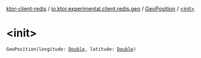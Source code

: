 [ktor-client-redis](../../index.md) / [io.ktor.experimental.client.redis.geo](../index.md) / [GeoPosition](index.md) / [&lt;init&gt;](./-init-.md)

# &lt;init&gt;

`GeoPosition(longitude: `[`Double`](https://kotlinlang.org/api/latest/jvm/stdlib/kotlin/-double/index.html)`, latitude: `[`Double`](https://kotlinlang.org/api/latest/jvm/stdlib/kotlin/-double/index.html)`)`
